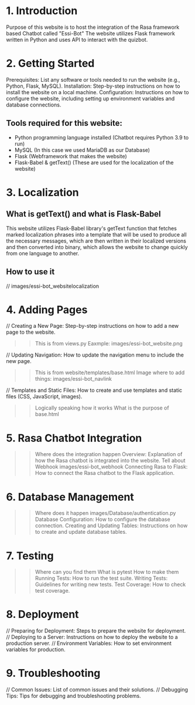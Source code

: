 # 1. Introduction

Purpose of this website is to host the integration of the Rasa framework based Chatbot called "Essi-Bot"
The website utilizes Flask framework written in Python and uses API to interact with the quizbot.

# 2. Getting Started

Prerequisites: List any software or tools needed to run the website (e.g., Python, Flask, MySQL).
Installation: Step-by-step instructions on how to install the website on a local machine.
Configuration: Instructions on how to configure the website, including setting up environment variables and database connections.

## Tools required for this website:

- Python programming language installed (Chatbot requires Python 3.9 to run)
- MySQL (In this case we used MariaDB as our Database)
- Flask (Webframework that makes the website)
- Flask-Babel & getText() (These are used for the localization of the website)

# 3. Localization

## What is getText() and what is Flask-Babel

This website utilizes Flask-Babel library's getText function that fetches marked localization phrases into a template that will be used to produce all the necessary messages, which are then written in their localized versions and then converted into binary, which allows the website to change quickly from one language to another.

## How to use it

// images/essi-bot_websitelocalization

# 4. Adding Pages

// Creating a New Page: Step-by-step instructions on how to add a new page to the website.

> > This is from views.py
> > Eaxmple: images/essi-bot_website.png

// Updating Navigation: How to update the navigation menu to include the new page.

> > This is from website/templates/base.html
> > Image where to add things: images/essi-bot_navlink

// Templates and Static Files: How to create and use templates and static files (CSS, JavaScript, images).

> > Logically speaking how it works
> > What is the purpose of base.html

# 5. Rasa Chatbot Integration

> > Where does the integration happen
> > Overview: Explanation of how the Rasa chatbot is integrated into the website.
> > Tell about Webhook
> > images/essi-bot_webhook
> > Connecting Rasa to Flask: How to connect the Rasa chatbot to the Flask application.

# 6. Database Management

> > Where does it happen
> > images/Database/authentication.py
> > Database Configuration: How to configure the database connection.
> > Creating and Updating Tables: Instructions on how to create and update database tables.

# 7. Testing

> > Where can you find them
> > What is pytest
> > How to make them
> > Running Tests: How to run the test suite.
> > Writing Tests: Guidelines for writing new tests.
> > Test Coverage: How to check test coverage.

# 8. Deployment

// Preparing for Deployment: Steps to prepare the website for deployment.
// Deploying to a Server: Instructions on how to deploy the website to a production server.
// Environment Variables: How to set environment variables for production.

# 9. Troubleshooting

// Common Issues: List of common issues and their solutions.
// Debugging Tips: Tips for debugging and troubleshooting problems.
